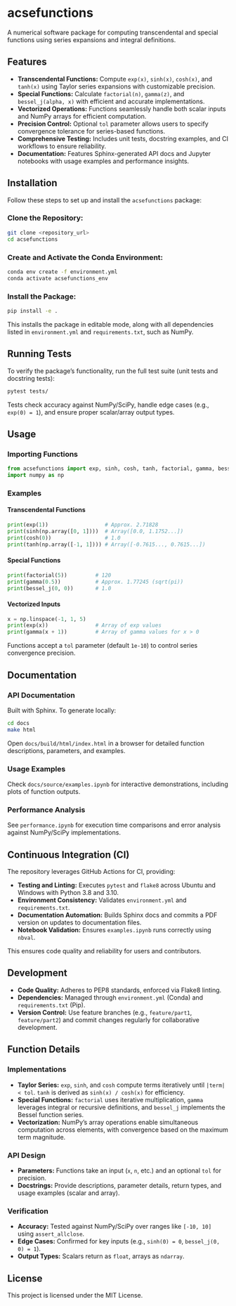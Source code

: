 # acsefunctions
A numerical software package for computing transcendental and special functions using series expansions and integral definitions.

## Features
- **Transcendental Functions:** Compute `exp(x)`, `sinh(x)`, `cosh(x)`, and `tanh(x)` using Taylor series expansions with customizable precision.
- **Special Functions:** Calculate `factorial(n)`, `gamma(z)`, and `bessel_j(alpha, x)` with efficient and accurate implementations.
- **Vectorized Operations:** Functions seamlessly handle both scalar inputs and NumPy arrays for efficient computation.
- **Precision Control:** Optional `tol` parameter allows users to specify convergence tolerance for series-based functions.
- **Comprehensive Testing:** Includes unit tests, docstring examples, and CI workflows to ensure reliability.
- **Documentation:** Features Sphinx-generated API docs and Jupyter notebooks with usage examples and performance insights.

## Installation
Follow these steps to set up and install the `acsefunctions` package:

### Clone the Repository:
```bash
git clone <repository_url>
cd acsefunctions
```

### Create and Activate the Conda Environment:
```bash
conda env create -f environment.yml
conda activate acsefunctions_env
```

### Install the Package:
```bash
pip install -e .
```
This installs the package in editable mode, along with all dependencies listed in `environment.yml` and `requirements.txt`, such as NumPy.

## Running Tests
To verify the package’s functionality, run the full test suite (unit tests and docstring tests):
```bash
pytest tests/
```
Tests check accuracy against NumPy/SciPy, handle edge cases (e.g., `exp(0) = 1`), and ensure proper scalar/array output types.

## Usage
### Importing Functions
```python
from acsefunctions import exp, sinh, cosh, tanh, factorial, gamma, bessel_j
import numpy as np
```

### Examples
#### Transcendental Functions
```python
print(exp(1))                  # Approx. 2.71828
print(sinh(np.array([0, 1])))  # Array([0.0, 1.1752...])
print(cosh(0))                 # 1.0
print(tanh(np.array([-1, 1]))) # Array([-0.7615..., 0.7615...])
```

#### Special Functions
```python
print(factorial(5))         # 120
print(gamma(0.5))           # Approx. 1.77245 (sqrt(pi))
print(bessel_j(0, 0))       # 1.0
```

#### Vectorized Inputs
```python
x = np.linspace(-1, 1, 5)
print(exp(x))               # Array of exp values
print(gamma(x + 1))         # Array of gamma values for x > 0
```
Functions accept a `tol` parameter (default `1e-10`) to control series convergence precision.

## Documentation
### API Documentation
Built with Sphinx. To generate locally:
```bash
cd docs
make html
```
Open `docs/build/html/index.html` in a browser for detailed function descriptions, parameters, and examples.

### Usage Examples
Check `docs/source/examples.ipynb` for interactive demonstrations, including plots of function outputs.

### Performance Analysis
See `performance.ipynb` for execution time comparisons and error analysis against NumPy/SciPy implementations.

## Continuous Integration (CI)
The repository leverages GitHub Actions for CI, providing:
- **Testing and Linting:** Executes `pytest` and `flake8` across Ubuntu and Windows with Python 3.8 and 3.10.
- **Environment Consistency:** Validates `environment.yml` and `requirements.txt`.
- **Documentation Automation:** Builds Sphinx docs and commits a PDF version on updates to documentation files.
- **Notebook Validation:** Ensures `examples.ipynb` runs correctly using `nbval`.

This ensures code quality and reliability for users and contributors.

## Development
- **Code Quality:** Adheres to PEP8 standards, enforced via Flake8 linting.
- **Dependencies:** Managed through `environment.yml` (Conda) and `requirements.txt` (Pip).
- **Version Control:** Use feature branches (e.g., `feature/part1`, `feature/part2`) and commit changes regularly for collaborative development.

## Function Details
### Implementations
- **Taylor Series:** `exp`, `sinh`, and `cosh` compute terms iteratively until `|term| < tol`. `tanh` is derived as `sinh(x) / cosh(x)` for efficiency.
- **Special Functions:** `factorial` uses iterative multiplication, `gamma` leverages integral or recursive definitions, and `bessel_j` implements the Bessel function series.
- **Vectorization:** NumPy’s array operations enable simultaneous computation across elements, with convergence based on the maximum term magnitude.

### API Design
- **Parameters:** Functions take an input (`x`, `n`, etc.) and an optional `tol` for precision.
- **Docstrings:** Provide descriptions, parameter details, return types, and usage examples (scalar and array).

### Verification
- **Accuracy:** Tested against NumPy/SciPy over ranges like `[-10, 10]` using `assert_allclose`.
- **Edge Cases:** Confirmed for key inputs (e.g., `sinh(0) = 0`, `bessel_j(0, 0) = 1`).
- **Output Types:** Scalars return as `float`, arrays as `ndarray`.

## License
This project is licensed under the MIT License.